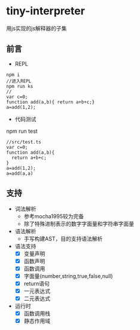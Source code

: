 # tiny-interpreter
用js实现的js解释器的子集

## 前言
- REPL
```
npm i
//进入REPL
npm run ks
//
var c=0;
function add(a,b){ return a+b+c;}
a=add(1,2);
```
- 代码测试

npm run test
```
//src/test.ts
var c=0;
function add(a,b){
  return a+b+c;
}
a=add(1,2);
a=add(a,a)
```

## 支持

- 词法解析
  - 参考mocha1995较为完备
  - 除了特殊进制表示的数字字面量和字符串字面量
- 语法解析
  - 手写构建AST，目的支持语法解析
- 语法支持
  - [x] 变量声明
  - [x] 函数声明
  - [x] 函数调用
  - [x] 字面量(number,string,true,false,null)
  - [x] return语句
  - [x] 一元表达式
  - [x] 二元表达式
- 运行时
  - [x] 函数调用栈
  - [x] 静态作用域
